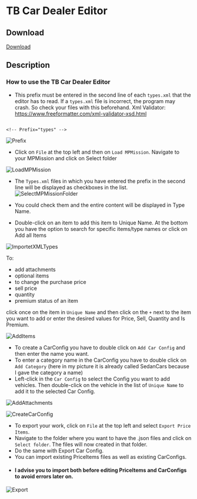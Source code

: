 # TB Car Dealer Editor

## Download

<a href="https://raw.githubusercontent.com/ihr-it-projekt/DayZModsInfo/f3bee68f38a446348fad68638310ae920ee24416/TBCarDealer/ConfigEditor/TBCarDealerConfigEditor.rar" download>Download</a>

## Description
### How to use the TB Car Dealer Editor

- This prefix must be entered in the second line of each `types.xml` that the editor has to read.
  If a `types.xml` file is incorrect, the program may crash. So check your files with this beforehand.
  Xml Validator: https://www.freeformatter.com/xml-validator-xsd.html

````

<!-- Prefix="types" -->
````
![Prefix](./Prefix.png)

- Click on `File` at the top left and then on `Load MPMission`.
Navigate to your MPMission and click on Select folder

![LoadMPMission](./LoadMPMission.png)

- The `Types.xml` files in which you have entered the prefix in the second line will be displayed as checkboxes in the list.
![SelectMPMissionFolder](./SelectMPMissionFolder.png)

- You could check them and the entire content will be displayed in Type Name.
- Double-click on an item to add this item to Unique Name. At the bottom you have the option to search for specific items/type names or click on Add all Items

![ImportetXMLTypes](./ImportetXMLTypes.png)

To: 
  - add attachments
  - optional items
  - to change the purchase price
  - sell price
  - quantity
  - premium status of an item
  
click once on the item in `Unique Name` and then click on the `+` next to the item you want to add or enter the desired values for Price, Sell, Quantity and Is Premium.

![AddItems](./AddItems.png)

- To create a CarConfig you have to double click on `Add Car Config` and then enter the name you want. 
- To enter a category name in the CarConfig you have to double click on `Add Category` (here in my picture it is already called SedanCars because I gave the category a name)
- Left-click in the `Car Config` to select the Config you want to add vehicles. Then double-click on the vehicle in the list of `Unique Name` to add it to the selected Car Config. 

![AddAttachments](./AddAttachments.png)

![CreateCarConfig](./CreateCarConfig.png)

- To export your work, click on `File` at the top left and select `Export Price Items`.
- Navigate to the folder where you want to have the .json files and click on `Select folder`. The files will now created in that folder.
- Do the same with Export Car Config.
- You can import existing PriceItems files as well as existing CarConfigs.
- #### I advise you to import both before editing PriceItems and CarConfigs to avoid errors later on. 

![Export](./Export.png)
